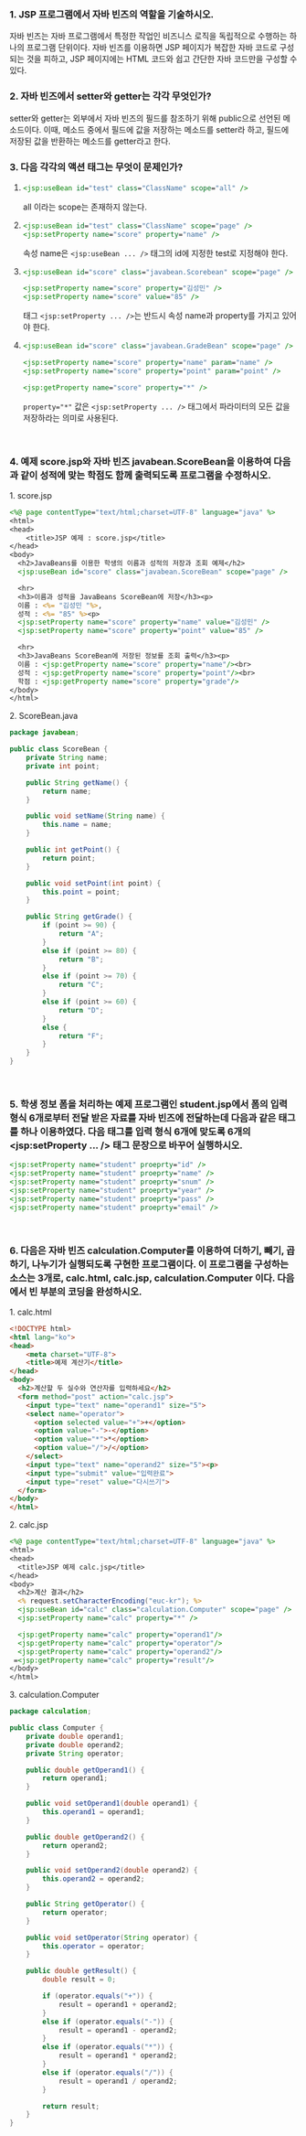 ### 1. JSP 프로그램에서 자바 빈즈의 역할을 기술하시오.

자바 빈즈는 자바 프로그램에서 특정한 작업인 비즈니스 로직을 독립적으로 수행하는 하나의 프로그램 단위이다. 자바 빈즈를 이용하면 JSP 페이지가 복잡한 자바 코드로 구성되는 것을 피하고, JSP 페이지에는 HTML 코드와 쉽고 간단한 자바 코드만을 구성할 수 있다.
<br>

### 2. 자바 빈즈에서 setter와 getter는 각각 무엇인가?

setter와 getter는 외부에서 자바 빈즈의 필드를 참조하기 위해 public으로 선언된 메소드이다. 이때, 메소드 중에서 필드에 값을 저장하는 메소드를 setter라 하고, 필드에 저장된 값을 반환하는 메소드를 getter라고 한다.
<br>

### 3. 다음 각각의 액션 태그는 무엇이 문제인가?

1. ```jsp
   <jsp:useBean id="test" class="ClassName" scope="all" />
   ```
   all 이라는 scope는 존재하지 않는다.

2. ```jsp
   <jsp:useBean id="test" class="ClassName" scope="page" />
   <jsp:setProperty name="score" property="name" />
   ```
   속성 name은 `<jsp:useBean ... />` 태그의 id에 지정한 test로 지정해야 한다.

3. ```jsp
   <jsp:useBean id="score" class="javabean.Scorebean" scope="page" />

   <jsp:setProperty name="score" property="김성민" />
   <jsp:setProperty name="score" value="85" />
   ```
   태그 `<jsp:setProperty ... />`는 반드시 속성 name과 property를 가지고 있어야 한다.

4. ```jsp
   <jsp:useBean id="score" class="javabean.GradeBean" scope="page" />

   <jsp:setProperty name="score" property="name" param="name" />
   <jsp:setProperty name="score" property="point" param="point" />

   <jsp:getProperty name="score" property="*" />
   ```
   `property="*"` 값은 `<jsp:setProperty ... />` 태그에서 파라미터의 모든 값을 저장하라는 의미로 사용된다.
<br>

### 4. 예제 score.jsp와 자바 빈즈 javabean.ScoreBean을 이용하여 다음과 같이 성적에 맞는 학점도 함께 출력되도록 프로그램을 수정하시오.

1\. score.jsp
```jsp
<%@ page contentType="text/html;charset=UTF-8" language="java" %>
<html>
<head>
    <title>JSP 예제 : score.jsp</title>
</head>
<body>
  <h2>JavaBeans를 이용한 학생의 이름과 성적의 저장과 조회 예제</h2>
  <jsp:useBean id="score" class="javabean.ScoreBean" scope="page" />

  <hr>
  <h3>이름과 성적을 JavaBeans ScoreBean에 저장</h3><p>
  이름 : <%= "김성민 "%>,
  성적 : <%= "85" %><p>
  <jsp:setProperty name="score" property="name" value="김성민" />
  <jsp:setProperty name="score" property="point" value="85" />

  <hr>
  <h3>JavaBeans ScoreBean에 저장된 정보를 조회 출력</h3><p>
  이름 : <jsp:getProperty name="score" property="name"/><br>
  성적 : <jsp:getProperty name="score" property="point"/><br>
  학점 : <jsp:getProperty name="score" property="grade"/>
</body>
</html>
```  
  
2\. ScoreBean.java
```java
package javabean;

public class ScoreBean {
    private String name;
    private int point;

    public String getName() {
        return name;
    }

    public void setName(String name) {
        this.name = name;
    }

    public int getPoint() {
        return point;
    }

    public void setPoint(int point) {
        this.point = point;
    }

    public String getGrade() {
        if (point >= 90) {
            return "A";
        }
        else if (point >= 80) {
            return "B";
        }
        else if (point >= 70) {
            return "C";
        }
        else if (point >= 60) {
            return "D";
        }
        else {
            return "F";
        }
    }
}
```  
<br>

### 5. 학생 정보 폼을 처리하는 예제 프로그램인 student.jsp에서 폼의 입력 형식 6개로부터 전달 받은 자료를 자바 빈즈에 전달하는데 다음과 같은 태그를 하나 이용하였다. 다음 태그를 입력 형식 6개에 맞도록 6개의 <jsp:setProperty ... /> 태그 문장으로 바꾸어 실행하시오.

```jsp
<jsp:setProperty name="student" proeprty="id" />
<jsp:setProperty name="student" proeprty="name" />
<jsp:setProperty name="student" proeprty="snum" />
<jsp:setProperty name="student" proeprty="year" />
<jsp:setProperty name="student" proeprty="pass" />
<jsp:setProperty name="student" proeprty="email" />
```  
<br>

### 6. 다음은 자바 빈즈 calculation.Computer를 이용하여 더하기, 빼기, 곱하기, 나누기가 실행되도록 구현한 프로그램이다. 이 프로그램을 구성하는 소스는 3개로, calc.html, calc.jsp, calculation.Computer 이다. 다음에서 빈 부분의 코딩을 완성하시오.

1\. calc.html
```html
<!DOCTYPE html>
<html lang="ko">
<head>
    <meta charset="UTF-8">
    <title>예제 계산기</title>
</head>
<body>
  <h2>계산할 두 실수와 연산자를 입력하세요</h2>
  <form method="post" action="calc.jsp">
    <input type="text" name="operand1" size="5">
    <select name="operator">
      <option selected value="+">+</option>
      <option value="-">-</option>
      <option value="*">*</option>
      <option value="/">/</option>
    </select>
    <input type="text" name="operand2" size="5"><p>
    <input type="submit" value="입력완료">
    <input type="reset" value="다시쓰기">
  </form>
</body>
</html>
```  
  
2\. calc.jsp
```jsp
<%@ page contentType="text/html;charset=UTF-8" language="java" %>
<html>
<head>
  <title>JSP 예제 calc.jsp</title>
</head>
<body>
  <h2>계산 결과</h2>
  <% request.setCharacterEncoding("euc-kr"); %>
  <jsp:useBean id="calc" class="calculation.Computer" scope="page" />
  <jsp:setProperty name="calc" property="*" />

  <jsp:getProperty name="calc" property="operand1"/>
  <jsp:getProperty name="calc" property="operator"/>
  <jsp:getProperty name="calc" property="operand2"/>
 =<jsp:getProperty name="calc" property="result"/>
</body>
</html>
```  
  
3\. calculation.Computer
```java
package calculation;

public class Computer {
    private double operand1;
    private double operand2;
    private String operator;

    public double getOperand1() {
        return operand1;
    }

    public void setOperand1(double operand1) {
        this.operand1 = operand1;
    }

    public double getOperand2() {
        return operand2;
    }

    public void setOperand2(double operand2) {
        this.operand2 = operand2;
    }

    public String getOperator() {
        return operator;
    }

    public void setOperator(String operator) {
        this.operator = operator;
    }

    public double getResult() {
        double result = 0;

        if (operator.equals("+")) {
            result = operand1 + operand2;
        }
        else if (operator.equals("-")) {
            result = operand1 - operand2;
        }
        else if (operator.equals("*")) {
            result = operand1 * operand2;
        }
        else if (operator.equals("/")) {
            result = operand1 / operand2;
        }

        return result;
    }
}
```